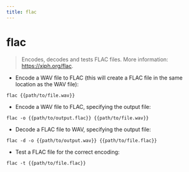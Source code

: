```yaml
---
title: flac
---
```

# flac

> Encodes, decodes and tests FLAC files.
> More information: <https://xiph.org/flac>.

- Encode a WAV file to FLAC (this will create a FLAC file in the same location as the WAV file):

`flac {{path/to/file.wav}}`

- Encode a WAV file to FLAC, specifying the output file:

`flac -o {{path/to/output.flac}} {{path/to/file.wav}}`

- Decode a FLAC file to WAV, specifying the output file:

`flac -d -o {{path/to/output.wav}} {{path/to/file.flac}}`

- Test a FLAC file for the correct encoding:

`flac -t {{path/to/file.flac}}`
